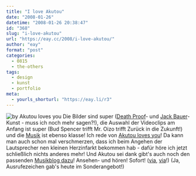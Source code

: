 ```yaml
---
title: "I love Akutou"
date: "2008-01-26"
datetime: "2008-01-26 20:38:47"
id: "368"
slug: "i-love-akutou"
url: "https://eay.cc/2008/i-love-akutou/"
author: "eay"
format: "post"
categories:
  - 0815
  - the-others
tags:
  - design
  - kunst
  - portfolio
meta:
  - yourls_shorturl: "https://eay.li/r3"
---
```


![](/uploads/2008/akutou.jpg "by Akutou loves you") Die Bilder sind super ([Death Proof](//eay.cc/2007/todsicher-tarantino/)\- und [Jack Bauer](http://eay.cc/blog/2007/02/jack_bauer_vs_a.shtml)\-Kunst - muss ich noch mehr sagen?!), die Auswahl der Videoclips am Anfang ist super (Bud Spencer trifft Mr. Oizo trifft Zurück in die Zukunft!) und die [Musik](http://akutoulovesyou.com/akutunes.html) ist ebenso klasse! Ich rede von [Akutou loves you](http://akutoulovesyou.com/)! Da kann man auch schon mal verschmerzen, dass ich beim Angehen der Lautsprecher nen kleinen Herzinfarkt bekommen hab - dafür höre ich jetzt schließlich nichts anderes mehr! Und Akutou sei dank gibt's auch noch den passenden [Musikblog dazu](http://blog.akutoulovesyou.com/)! Ansehen- und hören! Sofort! ([via](http://www.nerdcore.de/wp/2008/01/26/akotou/), [via](http://www.plockhead.com/?p=486)!) (Ja, Ausrufezeichen gab's heute im Sonderangebot!)
